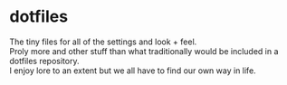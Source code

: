 # dotfiles
The tiny files for all of the settings and look + feel.  
Proly more and other stuff than what traditionally would be included in a dotfiles repository.   
I enjoy lore to an extent but we all have to find our own way in life.  
